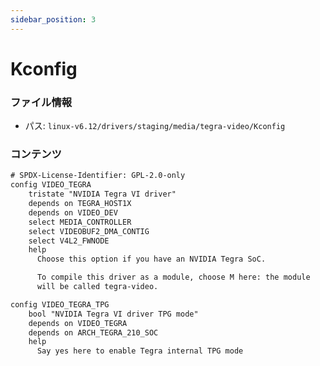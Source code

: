 ```yaml
---
sidebar_position: 3
---
```

# Kconfig

### ファイル情報

- パス: `linux-v6.12/drivers/staging/media/tegra-video/Kconfig`

### コンテンツ

```txt
# SPDX-License-Identifier: GPL-2.0-only
config VIDEO_TEGRA
	tristate "NVIDIA Tegra VI driver"
	depends on TEGRA_HOST1X
	depends on VIDEO_DEV
	select MEDIA_CONTROLLER
	select VIDEOBUF2_DMA_CONTIG
	select V4L2_FWNODE
	help
	  Choose this option if you have an NVIDIA Tegra SoC.

	  To compile this driver as a module, choose M here: the module
	  will be called tegra-video.

config VIDEO_TEGRA_TPG
	bool "NVIDIA Tegra VI driver TPG mode"
	depends on VIDEO_TEGRA
	depends on ARCH_TEGRA_210_SOC
	help
	  Say yes here to enable Tegra internal TPG mode

```
